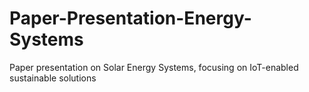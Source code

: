 # Paper-Presentation-Energy-Systems
Paper presentation on Solar Energy Systems, focusing on IoT-enabled sustainable solutions
